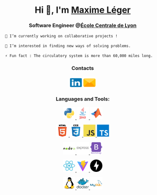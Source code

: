 <!---
Jayllho/Jayllho is a ✨ special ✨ repository because its `README.md` (this file) appears on your GitHub profile.
You can click the Preview link to take a look at your changes.
--->

<h1 align="center">Hi 👋, I'm <a href="https://www.linkedin.com/in/maxime-leger1/?locale=en_US" target="_blank">Maxime Léger</a></h1>
<h3 align="center">Software Engineer @<a href="https://www.ec-lyon.fr" target="_blank">École Centrale de Lyon</a></h3>

    🔭 I’m currently working on collaborative projects !
    
    👀 I’m interested in finding new ways of solving problems.

    ⚡ Fun fact : The circulatory system is more than 60,000 miles long.

<h3 align="center">Contacts</h3>
<div align="center">
  <a href="https://www.linkedin.com/in/maxime-leger1/?locale=en_US" target="_blank"><img align="center" src="svg_icons/linkedin-original.svg" alt="linkedin_maxime_leger" height="30" width="40" /></a>
  <a href="mailto: maximeleger2009@live.fr" target="_blank"><img align="center" src="svg_icons/email.svg" alt="email_maxime_leger" height="40" width="40" /></a>
</div>

<!--
<div align="center">
<h3>
    <img align="center" src="svg_icons/curriculum-resume.svg" alt="curriculum_vitae" height="40" width="40" />
    Resumes: 
    <a href="https://maxime-leger.github.io/CV/CV_us.pdf" target="_blank"><strong>US</strong></a>
    <a href="https://maxime-leger.github.io/CV/CV_en.pdf" target="_blank"><strong>EN</strong></a>
    <a href="https://maxime-leger.github.io/CV/CV_fr.pdf" target="_blank"><strong>FR</strong></a>
</div></h3>
-->


<h3 align="center">Languages and Tools:</h3>
<div align="center"> 
  <!-- Code -->
  <a href="https://www.python.org" target="_blank"> <img src="svg_icons/python-original.svg" alt="python" width="40" height="40"/> </a> 
  <a href="https://www.java.com" target="_blank"> <img src="svg_icons/java-original-wordmark.svg" alt="java" width="40" height="40"/> </a> 
  <a href="https://mathworks.com" target="_blank"> <img src="svg_icons/matlab-original.svg" alt="matlab" width="40" height="40"/> </a> 
  
  
  
  <!-- Frontend -->
  <a href="https://www.w3.org/html/" target="_blank"> <img src="svg_icons/html5-original-wordmark.svg" alt="html5" width="40" height="40"/> </a>
  <a href="https://www.w3schools.com/css/" target="_blank"> <img src="svg_icons/css3-original-wordmark.svg" alt="css3" width="40" height="40"/> </a>
  <a href="https://developer.mozilla.org/en-US/docs/Web/JavaScript" target="_blank"> <img src="svg_icons/javascript-original.svg" alt="javascript" width="40" height="40"/> </a>
  <a href="https://www.typescriptlang.org/" target="_blank"> <img src="svg_icons/typescript-original.svg" alt="typescript" width="40" height="40"/> </a> 
  
   
  
  <!-- Frameworks -->
  <a href="https://nodejs.org" target="_blank"> <img src="svg_icons/nodejs-original-wordmark.svg" alt="nodejs" width="40" height="40"/> </a> 
  <a href="https://expressjs.com" target="_blank"> <img src="svg_icons/express-original-wordmark.svg" alt="express" width="40" height="40"/> </a>
  <a href="https://getbootstrap.com" target="_blank"> <img src="svg_icons/bootstrap-plain-wordmark.svg" alt="bootstrap" width="40" height="40"/> </a>
    
    
  <a href="https://reactjs.org/" target="_blank">  <img src="svg_icons/react-svgrepo-com.svg" alt="react" width="40" height="40"/> </a> 
  <a href="https://vitejs.dev/" target="_blank">  <img src="svg_icons/vite-svgrepo-com.svg " alt="react" width="40" height="40"/> </a> 
  <a href="https://fastapi.tiangolo.com/" target="_blank">  <img src="svg_icons/fastapi-svgrepo-com.svg " alt="react" width="40" height="40" style="color:#019485"/> </a> 
  
   
  <!-- Databases & Dev tools-->
  <a href="https://www.linux.org/" target="_blank"> <img src="svg_icons/linux-original.svg" alt="linux" width="40" height="40"/> </a>
  <a href="https://www.docker.com/" target="_blank"> <img src="svg_icons/docker-original-wordmark.svg" alt="docker" width="40" height="40"/> </a> 
  <a href="https://www.mysql.com/" target="_blank"> <img src="svg_icons/mysql-original-wordmark.svg" alt="mysql" width="40" height="40"/> </a>
 </div>


<!--  <a href="https://www.cprogramming.com/" target="_blank"> <img src="svg_icons/c-original.svg" alt="C" width="40" height="40"/> </a> -->
<!--
  <a href="https://angular.io" target="_blank">  <img src="svg_icons/angularjs-original.svg" alt="angular" width="40" height="40"/> </a> 
  <a href="https://mariadb.org/" target="_blank"> <img src="svg_icons/mariadb-icon.svg" alt="mariadb" width="40" height="40"/> </a>
  <a href="https://www.postgresql.org" target="_blank"> <img src="svg_icons/postgresql-original-wordmark.svg" alt="postgresql" width="40" height="40"/> </a> 
  <a href="https://kubernetes.io" target="_blank"> <img src="svg_icons/kubernetes-svgrepo-com.svg" alt="kubernetes" width="40" height="40"/> </a> 
  <a href="https://www.gnu.org/software/bash/" target="_blank"> <img src="svg_icons/gnu_bash-icon.svg" alt="bash" width="40" height="40"/> </a>
  <a href="https://www.nginx.com" target="_blank"> <img src="svg_icons/nginx-original.svg" alt="nginx" width="40" height="40"/> </a> 
-->
